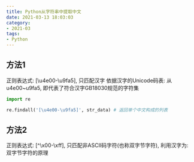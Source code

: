 ```yaml
---
title: Python从字符串中提取中文
date: 2021-03-13 18:03:03
category:
- 2021-03
tags:
- Python
---
```



## 方法1
正则表达式: [\u4e00-\u9fa5], 只匹配汉字
依据汉字的Unicode码表: 从u4e00~u9fa5, 即代表了符合汉字GB18030规范的字符集
```python
import re

re.findall('[\u4e00-\u9fa5]', str_data) # 返回单个中文构成的列表
```
## 方法2
正则表达式: [^\x00-\xff], 只匹配非ASCII码字符(也称双字节字符), 利用汉字为: 双字节字符的原理